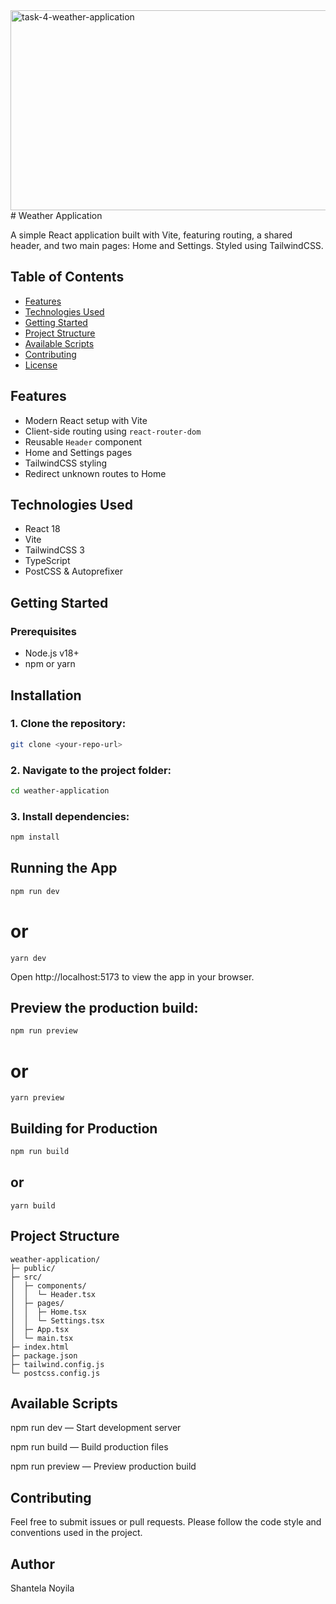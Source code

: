 <img src="https://socialify.git.ci/Shantela21/task-4-weather-application/image?language=1&owner=1&name=1&stargazers=1&theme=Light" alt="task-4-weather-application" width="640" height="320" />
# Weather Application

A simple React application built with Vite, featuring routing, a shared header, and two main pages: Home and Settings. Styled using TailwindCSS.

## Table of Contents

- [Features](#features)  
- [Technologies Used](#technologies-used)  
- [Getting Started](#getting-started)  
- [Project Structure](#project-structure)  
- [Available Scripts](#available-scripts)  
- [Contributing](#contributing)  
- [License](#license)  

## Features

- Modern React setup with Vite  
- Client-side routing using `react-router-dom`  
- Reusable `Header` component  
- Home and Settings pages  
- TailwindCSS styling  
- Redirect unknown routes to Home  

## Technologies Used

- React 18  
- Vite  
- TailwindCSS 3  
- TypeScript  
- PostCSS & Autoprefixer  

## Getting Started

### Prerequisites

- Node.js v18+  
- npm or yarn  

## Installation

### 1.  Clone the repository:

```bash
git clone <your-repo-url>
```

###  2. Navigate to the project folder:
```bash
cd weather-application
```

###  3. Install dependencies:

```bash
npm install
```
## Running the App
```bash
npm run dev
```

# or
```
yarn dev
```
 Open http://localhost:5173
 to view the app in your browser.

 ## Preview the production build:
 ```bash
npm run preview
```
# or
```
yarn preview
```

## Building for Production
```bash
npm run build
```
## or
```
yarn build
```
## Project Structure
```
weather-application/
├─ public/
├─ src/
│  ├─ components/
│  │  └─ Header.tsx
│  ├─ pages/
│  │  ├─ Home.tsx
│  │  └─ Settings.tsx
│  ├─ App.tsx
│  └─ main.tsx
├─ index.html
├─ package.json
├─ tailwind.config.js
└─ postcss.config.js
```
## Available Scripts

npm run dev — Start development server

npm run build — Build production files

npm run preview — Preview production build

## Contributing
Feel free to submit issues or pull requests. Please follow the code style and conventions used in the project.

## Author
Shantela Noyila